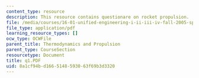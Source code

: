 ```yaml
---
content_type: resource
description: This resource contains questionare on rocket propulsion.
file: /media/courses/16-01-unified-engineering-i-ii-iii-iv-fall-2005-spring-2006/8a1cf94bd1665148593063f69b3d3320_q1.PDF
file_type: application/pdf
learning_resource_types: []
ocw_type: OCWFile
parent_title: Thermodynamics and Propulsion
parent_type: CourseSection
resourcetype: Document
title: q1.PDF
uid: 8a1cf94b-d166-5148-5930-63f69b3d3320
---
```

